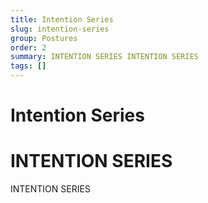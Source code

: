 ```yaml
---
title: Intention Series
slug: intention-series
group: Postures
order: 2
summary: INTENTION SERIES INTENTION SERIES
tags: []
---
```

# Intention Series

# INTENTION SERIES

INTENTION SERIES
